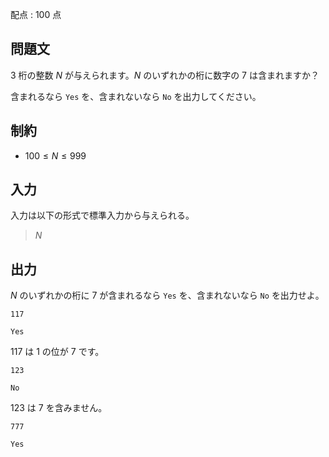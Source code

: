 配点 : $100$ 点

## 問題文

$3$ 桁の整数 $N$ が与えられます。$N$ のいずれかの桁に数字の $7$ は含まれますか？

含まれるなら `Yes` を、含まれないなら `No` を出力してください。

## 制約

- $100 \leq N \leq 999$

## 入力

入力は以下の形式で標準入力から与えられる。

> $N$

## 出力

$N$ のいずれかの桁に $7$ が含まれるなら `Yes` を、含まれないなら `No` を出力せよ。

```input1
117
```

```output1
Yes
```

$117$ は $1$ の位が $7$ です。

```input2
123
```

```output2
No
```

$123$ は $7$ を含みません。

```input3
777
```

```output3
Yes
```